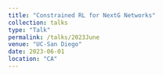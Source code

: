 ```yaml
---
title: "Constrained RL for NextG Networks"
collection: talks
type: "Talk"
permalink: /talks/2023June
venue: "UC-San Diego"
date: 2023-06-01
location: "CA"
---
```


